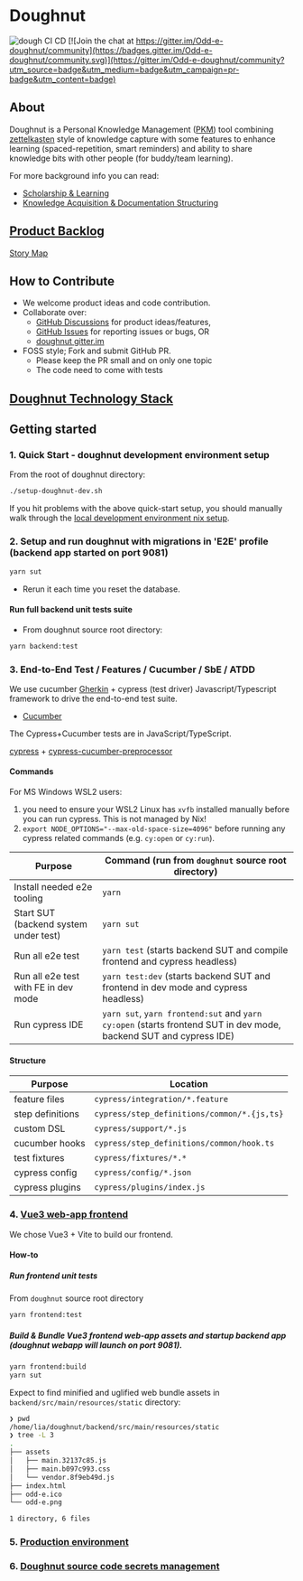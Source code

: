 # Doughnut

![dough CI CD](https://github.com/nerds-odd-e/doughnut/workflows/dough%20CI%20CD/badge.svg) [![Join the chat at https://gitter.im/Odd-e-doughnut/community](https://badges.gitter.im/Odd-e-doughnut/community.svg)](https://gitter.im/Odd-e-doughnut/community?utm_source=badge&utm_medium=badge&utm_campaign=pr-badge&utm_content=badge)

## About

Doughnut is a Personal Knowledge Management ([PKM](https://en.wikipedia.org/wiki/Personal_knowledge_management)) tool combining [zettelkasten](https://eugeneyan.com/writing/note-taking-zettelkasten/) style of knowledge capture with some features to enhance learning (spaced-repetition, smart reminders) and ability to share knowledge bits with other people (for buddy/team learning).

For more background info you can read:

- [Scholarship & Learning](https://www.lesswrong.com/tag/scholarship-and-learning)
- [Knowledge Acquisition & Documentation Structuring](https://en.m.wikipedia.org/wiki/Knowledge_Acquisition_and_Documentation_Structuring)

## [Product Backlog](https://docs.google.com/spreadsheets/d/1_GofvpnV1tjy2F_aaoOiYTZUOO-8t_qf3twIKMQyGV4/edit?ts=600e6711&pli=1#gid=0)

[Story Map](https://miro.com/app/board/o9J_lTB77Mc=/)

## How to Contribute

- We welcome product ideas and code contribution.
- Collaborate over:
  - [GitHub Discussions](https://github.com/nerds-odd-e/doughnut/discussions) for product ideas/features,
  - [GitHub Issues](https://github.com/nerds-odd-e/doughnut/issues) for reporting issues or bugs, OR
  - [doughnut gitter.im](https://gitter.im/Odd-e-doughnut/community)
- FOSS style; Fork and submit GitHub PR.
  - Please keep the PR small and on only one topic
  - The code need to come with tests

## [Doughnut Technology Stack](./docs/tech_stack.md)

## Getting started

### 1. Quick Start - doughnut development environment setup

From the root of doughnut directory:

```bash
./setup-doughnut-dev.sh
```

If you hit problems with the above quick-start setup, you should manually walk through the [local development environment nix setup](./docs/nix.md).

### 2. Setup and run doughnut with migrations in 'E2E' profile (backend app started on port 9081)

```bash
yarn sut
```

- Rerun it each time you reset the database.

#### Run full backend unit tests suite

- From doughnut source root directory:

```bash
yarn backend:test
```

### 3. End-to-End Test / Features / Cucumber / SbE / ATDD

We use cucumber [Gherkin](https://cucumber.io/docs/gherkin/) + cypress (test driver) Javascript/Typescript framework to drive the end-to-end test suite.

- [Cucumber](https://cucumber.io/)

The Cypress+Cucumber tests are in JavaScript/TypeScript.

[cypress](https://docs.cypress.io/guides/getting-started/writing-your-first-test#Add-a-test-file) + [cypress-cucumber-preprocessor](https://github.com/TheBrainFamily/cypress-cucumber-preprocessor)

#### Commands

For MS Windows WSL2 users:

1. you need to ensure your WSL2 Linux has `xvfb` installed manually before you can run cypress. This is not managed by Nix!
2. `export NODE_OPTIONS="--max-old-space-size=4096"` before running any cypress related commands (e.g. `cy:open` or `cy:run`).

| Purpose                               | Command (run from `doughnut` source root directory)                                                               |
|---------------------------------------|-------------------------------------------------------------------------------------------------------------------|
| Install needed e2e tooling            | `yarn`                                                                                                            |
| Start SUT (backend system under test) | `yarn sut`                                                                                                        |
| Run all e2e test                      | `yarn test` (starts backend SUT and compile frontend and cypress headless)                                        |
| Run all e2e test with FE in dev mode  | `yarn test:dev` (starts backend SUT and frontend in dev mode and cypress headless)                                |
| Run cypress IDE                       | `yarn sut`, `yarn frontend:sut` and `yarn cy:open` (starts frontend SUT in dev mode, backend SUT and cypress IDE) |

#### Structure

| Purpose          | Location                                    |
|------------------|---------------------------------------------|
| feature files    | `cypress/integration/*.feature`             |
| step definitions | `cypress/step_definitions/common/*.{js,ts}` |
| custom DSL       | `cypress/support/*.js`                      |
| cucumber hooks   | `cypress/step_definitions/common/hook.ts`   |
| test fixtures    | `cypress/fixtures/*.*`                      |
| cypress config   | `cypress/config/*.json`                     |
| cypress plugins  | `cypress/plugins/index.js`                  |

### 4. [Vue3 web-app frontend](https://flutter.dev/docs/get-started/web)

We chose Vue3 + Vite to build our frontend.

#### How-to

##### Run frontend unit tests

From `doughnut` source root directory

```bash
yarn frontend:test
```

##### Build & Bundle Vue3 frontend web-app assets and startup backend app (doughnut webapp will launch on port 9081).

```bash
yarn frontend:build
yarn sut
```

Expect to find minified and uglified web bundle assets in `backend/src/main/resources/static` directory:

```bash
❯ pwd
/home/lia/doughnut/backend/src/main/resources/static
❯ tree -L 3
.
├── assets
│   ├── main.32137c85.js
│   ├── main.b097c993.css
│   └── vendor.8f9eb49d.js
├── index.html
├── odd-e.ico
└── odd-e.png

1 directory, 6 files
```

### 5. [Production environment](./docs/prod_env.md)

### 6. [Doughnut source code secrets management](./docs/secrets_management.md)
